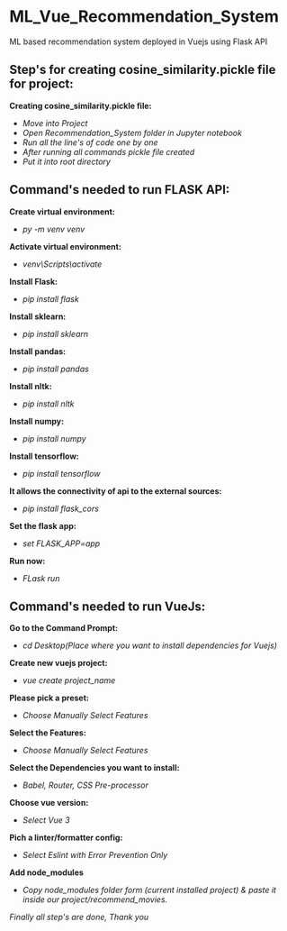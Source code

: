 # ML_Vue_Recommendation_System
 ML based recommendation system deployed in Vuejs using Flask API

## Step's for creating cosine_similarity.pickle file for project:

**Creating cosine_similarity.pickle file:**
- *Move into Project*
- *Open Recommendation_System folder in Jupyter notebook*
- *Run all the line's of code one by one*
- *After running all commands pickle file created*
- *Put it into root directory*

## Command's needed to run FLASK API:

**Create virtual environment:**
- *py -m venv venv*

**Activate virtual environment:**
- *venv\Scripts\activate*

**Install Flask:**
- *pip install flask*

**Install sklearn:**
- *pip install sklearn*

**Install pandas:**
- *pip install pandas*

**Install nltk:**
- *pip install nltk*

**Install numpy:**
- *pip install numpy*

**Install tensorflow:**
- *pip install tensorflow*

**It allows the connectivity of api to the external sources:**
- *pip install flask_cors*

**Set the flask app:**
- *set FLASK_APP=app*

**Run now:**
- *FLask run*

## Command's needed to run VueJs:

**Go to the Command Prompt:**
- *cd Desktop(Place where you want to install dependencies for Vuejs)*

**Create new vuejs project:**
- *vue create project_name*

**Please pick a preset:**
- *Choose Manually Select Features*

**Select the Features:**
- *Choose Manually Select Features*

**Select the Dependencies you want to install:**
- *Babel, Router, CSS Pre-processor*

**Choose vue version:**
- *Select Vue 3*

**Pich a linter/formatter config:**
- *Select Eslint with Error Prevention Only*

**Add node_modules**
- *Copy node_modules folder form (current installed project) & paste it inside our project/recommend_movies.*

*Finally all step's are done, Thank you*
